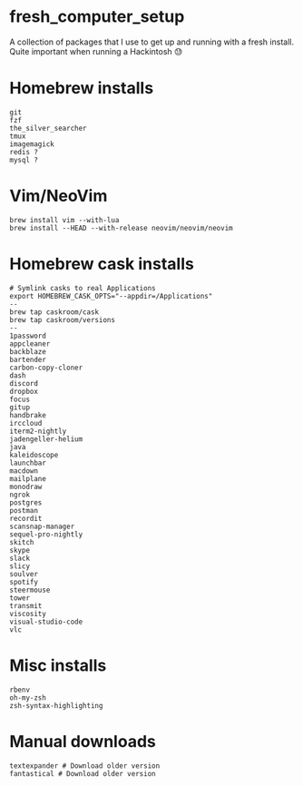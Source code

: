 # fresh_computer_setup
A collection of packages that I use to get up and running with a fresh install. Quite important when running a Hackintosh :sweat:

# Homebrew installs

```
git 
fzf
the_silver_searcher
tmux 
imagemagick
redis ?
mysql ?
```

# Vim/NeoVim

```
brew install vim --with-lua
brew install --HEAD --with-release neovim/neovim/neovim
```

# Homebrew cask installs

```
# Symlink casks to real Applications
export HOMEBREW_CASK_OPTS="--appdir=/Applications"
--
brew tap caskroom/cask
brew tap caskroom/versions
--
1password
appcleaner
backblaze
bartender
carbon-copy-cloner
dash
discord
dropbox
focus
gitup
handbrake
irccloud
iterm2-nightly
jadengeller-helium
java
kaleidoscope
launchbar
macdown
mailplane
monodraw
ngrok
postgres
postman
recordit
scansnap-manager
sequel-pro-nightly
skitch
skype
slack
slicy
soulver
spotify
steermouse
tower
transmit
viscosity
visual-studio-code
vlc
```

# Misc installs

```
rbenv
oh-my-zsh
zsh-syntax-highlighting
```

# Manual downloads

```
textexpander # Download older version
fantastical # Download older version
```
